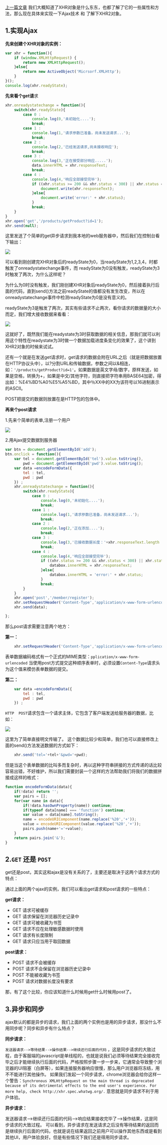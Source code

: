 [上一篇文章][5] 我们大概知道了XHR对象是什么东东，也都了解了它的一些属性和方法，那么现在具体来实现一下Ajax技术 和 了解下XHR2对象。

1.实现Ajax
----------

**先来创建个XHR对象的实例：**
```javascript
var xhr = function(){
    if (window.XMLHttpRequest) {
        return new XMLHttpRequest();
    }else{
        return new ActiveObject('Micrsorf.XMLHttp');
    }
}();
console.log(xhr.readyState);
```
    
 **先来看个get请**求
```javascript   
xhr.onreadystatechange = function(){
    switch(xhr.readyState){
        case 0 : 
            console.log(0,'未初始化....');
            break;
        case 1 : 
            console.log(1,'请求参数已准备，尚未发送请求...');
            break;
        case 2 : 
            console.log(2,'已经发送请求,尚未接收响应');
            break;
        case 3 : 
            console.log(3,'正在接受部分响应.....');
            data.innerHTML = xhr.responseText;
            break;
        case 4 : 
            console.log(4,'响应全部接受完毕');
            if ((xhr.status >= 200 && xhr.status < 300) || xhr.status == 304) {
                document.write(xhr.responseText);
            }else{
                document.write('error:' + xhr.status);
            }
            break;
    }
}
xhr.open('get','/products/getProduct?id=1');
xhr.send(null);
```

这里发送了个简单的get异步请求到我本地的web服务器中，然后我们在控制台看下输出：


![][1]



可以看到刚创建完XHR对象后的readyState为0，当readyState为1,2,3,4，时都触发了onreadystatechange事件，而 readyState为0没有触发，readyState为3时触发了两次，为什么这样呢？

为什么为0时没有触发，我们刚创建XHR对象后readyState为0，然后接着执行后面的代码，直到send()方法之前readyState的值都没有发生改变，所以在onreadystatechange事件中检测readyState为0是没有意义的。

readyState为3是触发了两次，其实有些请求不止两次，看你请求的数据量的大小而定，我们增大接收数据来看看：

![][2]

这就好了，既然我们能在readystate为3时获取数据的相关信息，那我们就可以利用这个特性在readystate为3时做一个数据加载进度条变化的效果了，这个讲到XHR2对象的时候来试试。

还有一个就是在发送get请求时，get请求的数据会附在URL之后（就是把数据放置在HTTP协议头中），以?分割URL和传输数据，参数之间以&相连，如：`'/products/getProduct?id=1'`。如果数据是英文字母/数字，原样发送，如果是空格，转换为+，如果是中文/其他字符，则直接把字符串用BASE64加密，得出如：%E4%BD%A0%E5%A5%BD，其中％XX中的XX为该符号以16进制表示的ASCII。

POST把提交的数据则放置在是HTTP包的包体中。


**再来个post请求**

1.先来个简单的表单,注册一个用户

![][3]

2.用Ajax提交数据到服务器
```javascript
var btn = document.getElementById('add');
btn.onclick = function(){
    var tel = document.getElementById('tel').value.toString(),
        pwd = document.getElementById('pwd').value.toString();
    var data =encodeFormData({
        tel : tel,
        pwd : pwd
    }) ;
    xhr.onreadystatechange = function(){
        switch(xhr.readyState){
            case 0 : 
                console.log(0,'未初始化....');
                break;
            case 1 : 
                console.log(1,'请求参数已准备，尚未发送请求...');
                break;
            case 2 : 
                console.log(2,'正在添加....');
                break;
            case 3 : 
                console.log(3,'已接收数据长度：'+xhr.responseText.length );
                break;
            case 4 : 
                console.log(4,'响应全部接受完毕');
                if ((xhr.status >= 200 && xhr.status < 300) || xhr.status == 304) {
                    databox.innerHTML = xhr.responseText;
                }else{
                    databox.innerHTML = 'error:' + xhr.status;
                }
                break;
        }
    }
    xhr.open('post','/member/register');
    xhr.setRequestHeader('Content-Type','application/x-www-form-urlencoded')
    xhr.send(data);

};
```
那么post请求需要注意两个地方：

**第一：**
```javascript
    xhr.setRequestHeader('Content-Type','application/x-www-form-urlencoded')
```
表单数据编码格式有一个正式的MIME类型：`pplication/x-www-form-urlencoded`
当使用post方式提交这种顺序表单时，必须设置`Content-Type`请求头为这个值来模仿表单数据的提交。

**第二：**
```javascript
    var data =encodeFormData({
        tel : tel,
        pwd : pwd
    }) ;
```
`HTTP  POST`请求包含一个请求主体，它包含了客户端发送给服务器的数据，比如：

![][4]

这里为了简单直接明文传输了。 这个数据比较少和简单，我们也可以直接修改上面的send()方法发送数据的方式如下：
```javascript
    xhr.send('tel='+tel+'&pwd='+pwd);
```
但是当这个表单数据的比叫多而复杂时，再以这种字符串拼接的方式传递的话比较容易出错，不好维护，所以我们需要封装一个这样的方法帮助我们将我们的数据拼接成这样的格式：
```javascript
function encodeFormData(data){
    if(!data) return '';
    var pairs = [];
    for(var name in data){
        if(!data.hasOwnProperty(name)) continue;
        if(typeof data[name] === 'function') continue;
        var value = data[name].toString();
        name = encodeURIComponent(name.replace('%20','+'));
        value = encodeURIComponent(value.replace('%20','+'));
        pairs.push(name+'='+value);
    }
    return pairs.join('&');
}
```
2.`GET` 还是  `POST`
----------
get还是post，其实这和ajax是没有关系的了，主要还是取决于这两个请求方式的特点：

通过上面的两个ajax的实例，我们可以看出get请求和post请求的一些特点：

**get请求：**

 - GET 请求可被缓存
 - GET 请求保留在浏览器历史记录中
 - GET 请求可被收藏为书签
 - GET 请求不应在处理敏感数据时使用
 - GET 请求有长度限制
 - GET 请求只应当用于取回数据


**post请求：**

 - POST 请求不会被缓存
 - POST 请求不会保留在浏览器历史记录中
 - POST 不能被收藏为书签
 - POST 请求对数据长度没有要求

那，有了这个比较，你应该知道什么时候用get什么时候用post了。

3.异步和同步
----------

ajax默认的都是异步的请求，我们上面的两个实例也是用的异步请求，那没什么不用同步呢？同步和异步有什么特点？


**同步请求：**

`发送器请求-->等待结果-->操作结果-->继续还行后面的代码` ，这是同步请求的大致过程，由于客服端的javascript是单线程的，也就是说我们必须等待结果完全接收完毕之后才能继续执行后面的代码，严格按照步骤一步一步来，它通常会导致整个浏览器的UI阻塞（白屏等），如果连接服务器响应很慢，那么用户浏览器将冻结，用不不能进行其他操作。
如果我们发起一个同步请求，chrome浏览器会给你这样一个警告：`Synchronous XMLHttpRequest on the main thread is deprecated because of its detrimental effects to the end user's experience. For more help, check http://xhr.spec.whatwg.org/.` 意思就是同步请求不利于用户体验。


**异步请求：**

发送器请求-->继续还行后面的代码-->响应结果接收完毕了-->操作结果，这是同步请求的大致过程。
可以看到，异步请求在发送请求之后没有等待结果的返回而是继续执行后面的代码，也就是说在结果返回之前用户可以操作其他东西或是看到其他UI，用户体验良好。但是有些情况下我们还是得用同步请求。














  [1]:https://github.com/callmeJozo/blog/raw/master/assets/imgs/ajax1.png 
  [2]:https://github.com/callmeJozo/blog/raw/master/assets/imgs/ajax2.png 
  [3]:https://github.com/callmeJozo/blog/raw/master/assets/imgs/ajax3.png 
  [4]:https://github.com/callmeJozo/blog/raw/master/assets/imgs/ajax4.png 
  [5]: https://github.com/callmeJozo/blog/issues/7